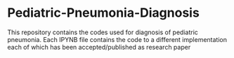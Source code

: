 # Pediatric-Pneumonia-Diagnosis

This repository contains the codes used for diagnosis of pediatric pneumonia. Each IPYNB file contains the code to a different implementation each of which has been accepted/published as research paper  
